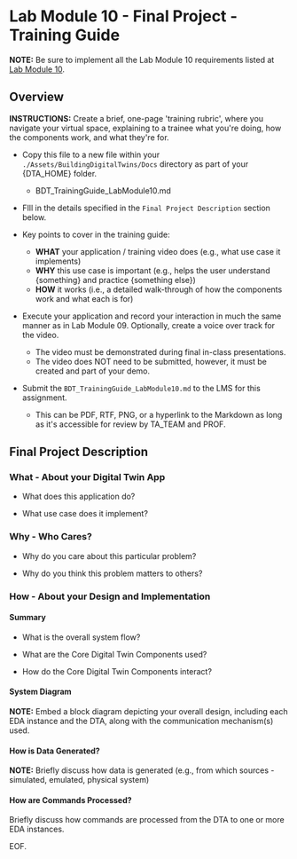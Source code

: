 # Lab Module 10 - Final Project - Training Guide

**NOTE:** Be sure to implement all the Lab Module 10 requirements listed at [Lab Module 10](https://github.com/programming-digital-twins/pdt-exercise-tasks/issues/18).


## Overview

**INSTRUCTIONS:** Create a brief, one-page 'training rubric', where you navigate your virtual space, explaining to a trainee what you're doing, how the components work, and what they're for.
- Copy this file to a new file within your `./Assets/BuildingDigitalTwins/Docs` directory as part of your {DTA_HOME} folder.
  - BDT_TrainingGuide_LabModule10.md

- FIll in the details specified in the `Final Project Description` section below.

- Key points to cover in the training guide:
  - **WHAT** your application / training video does (e.g., what use case it implements)
  - **WHY** this use case is important (e.g., helps the user understand {something} and practice {something else})
  - **HOW** it works (i.e., a detailed walk-through of how the components work and what each is for)

- Execute your application and record your interaction in much the same manner as in Lab Module 09. Optionally, create a voice over track for the video.
  - The video must be demonstrated during final in-class presentations.
  - The video does NOT need to be submitted, however, it must be created and part of your demo.

- Submit the `BDT_TrainingGuide_LabModule10.md` to the LMS for this assignment.
  - This can be PDF, RTF, PNG, or a hyperlink to the Markdown as long as it's accessible for review by TA_TEAM and PROF.



## Final Project Description

### What - About your Digital Twin App 

- What does this application do?


- What use case does it implement?



### Why - Who Cares? 

- Why do you care about this particular problem?


- Why do you think this problem matters to others?



### How - About your Design and Implementation

#### Summary

- What is the overall system flow?


- What are the Core Digital Twin Components used?


- How do the Core Digital Twin Components interact?



#### System Diagram

**NOTE:** Embed a block diagram depicting your overall design, including each EDA instance and the DTA, along with the communication mechanism(s) used.



#### How is Data Generated?

**NOTE:** Briefly discuss how data is generated (e.g., from which sources - simulated, emulated, physical system)



#### How are Commands Processed?

Briefly discuss how commands are processed from the DTA to one or more EDA instances.



EOF.
